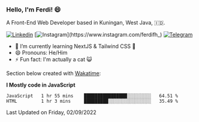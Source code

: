 ### Hello, I'm Ferdi! 😄

A Front-End Web Developer based in Kuningan, West Java, :indonesia:.

<!-- Visit My Linkedin Profile -->

[![Linkedin](https://img.shields.io/badge/-Ferdi%20Ferdiana-blue?style=flat-square&labelColor=grey&logo=Linkedin&logoColor=silver&link=https://www.linkedin.com/in/ferdianfh)](https://www.linkedin.com/in/ferdianfh)
[![Instagram](https://img.shields.io/badge/-@ferdifh_-purple?style=flat-square&labelColor=gray&logo=Instagram&logoColor=white&link=https://www.instagram.com/ferdifh_)](https://www.instagram.com/ferdifh_)
[![Telegram](https://img.shields.io/badge/-ferdifh-informational?style=flat-square&labelColor=gray&logo=telegram&logoColor=white&link=https://t.me/ferdifh)](https://t.me/ferdifh)

- 🌱 I’m currently learning NextJS & Tailwind CSS 🚀
- 😄 Pronouns: He/Him
- ⚡ Fun fact: I'm actually a cat :smiley_cat:

Section below created with [Wakatime](https://wakatime.com/):

**I Mostly code in JavaScript**
<!--START_SECTION:waka-->

```text
JavaScript   1 hr 55 mins    ████████████████░░░░░░░░░   64.51 %
HTML         1 hr 3 mins     █████████░░░░░░░░░░░░░░░░   35.49 %
```

<!--END_SECTION:waka-->

Last Updated on Friday, 02/09/2022
<!--
**ferdianfh/ferdianfh** is a ✨ _special_ ✨ repository because its `README.md` (this file) appears on your GitHub profile.

Here are some ideas to get you started:

- 🔭 I’m currently working on ...
- 🌱 I’m currently learning ...
- 👯 I’m looking to collaborate on ...
- 🤔 I’m looking for help with ...
- 💬 Ask me about ...
- 📫 How to reach me: ...
- 😄 Pronouns: ...
- ⚡ Fun fact: ...
-->
